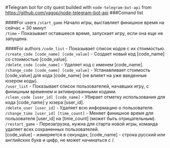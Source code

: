 #Telegram bot for city quest
builded with `node-telegram-bot-api` from https://github.com/yagop/node-telegram-bot-api
###Comand list

####For users
`/start_game` Начало игры, выставляет финишное время на сейчас + 30 минут <br>
`/time` - Показывает оставшееся время, запускает игру, если она еще не запущена. <br>

####For authors
`/code_list` - Показывает список кодов с их стоимостью.
`/create_code [code_name] [code_value]` - Создает новый код [code_name] со стоимостью  [code_value]. <br>
`/delete_code [code_name]` - Удаляет код с именем [code_name]. <br>
`/change_code [code_name] [code_value]` - Устанавливает стоимость [code_value] для кода [code_name] (не влияет на уже введенные юзером коды). <br>
`/user_list` - Показывает список пользователей, начавших игру, с финишным временем и активированными кодами.  <br>
`/clean_code [user_id] [code_name]` - Убирает отметку использования для кода [code_name] у юзера [user_id]. <br>
`/delete_user [user_id]` - Удаляет всю информацию о пользователе. <br>
`/change_time [user_id] [time_count]` - Меняет финишное время для пользователя [user_id] на [time_count] (может быть отрицательным). <br>
`/restart_game` - Перезагрузка, нужна для старта новой игры, команда удаляет всех сохраненных пользователей. <br>
[code_value] - измеряется в секундах; [code_name] - строка русский или английских букв и цифр, не может начинаться с /. <br>
 